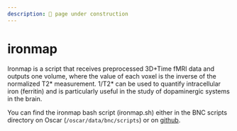 ```yaml
---
description: 🚧 page under construction
---
```


# ironmap

Ironmap is a script that receives preprocessed 3D+Time fMRI data and outputs one volume, where the value of each voxel is the inverse of the normalized T2\* measurement. 1/T2\* can be used to quantify intracellular iron (ferritin) and is particularly useful in the study of dopaminergic systems in the brain.

You can find the ironmap bash script (ironmap.sh) either in the BNC scripts directory on Oscar (`/oscar/data/bnc/scripts`) or on [github](https://github.com/brown-bnc/oscar-scripts/blob/main/ironmap.sh).&#x20;
